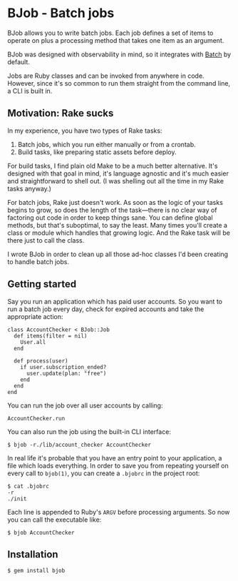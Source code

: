BJob - Batch jobs
=================

BJob allows you to write batch jobs. Each job defines a set of items to operate
on plus a processing method that takes one item as an argument.

BJob was designed with observability in mind, so it integrates with [Batch][1]
by default.

Jobs are Ruby classes and can be invoked from anywhere in code. However, since
it's so common to run them straight from the command line, a CLI is built in.

Motivation: Rake sucks
----------------------

In my experience, you have two types of Rake tasks:

1. Batch jobs, which you run either manually or from a crontab.
2. Build tasks, like preparing static assets before deploy.

For build tasks, I find plain old Make to be a much better alternative. It's
designed with that goal in mind, it's language agnostic and it's much easier
and straightforward to shell out. (I was shelling out all the time in my Rake
tasks anyway.)

For batch jobs, Rake just doesn't work. As soon as the logic of your tasks
begins to grow, so does the length of the task—there is no clear way of
factoring out code in order to keep things sane.  You can define global
methods, but that's suboptimal, to say the least. Many times you'll create a
class or module which handles that growing logic. And the Rake task will be
there just to call the class.

I wrote BJob in order to clean up all those ad-hoc classes I'd been creating to
handle batch jobs.

Getting started
---------------

Say you run an application which has paid user accounts. So you want to run
a batch job every day, check for expired accounts and take the appropriate
action:

    class AccountChecker < BJob::Job
      def items(filter = nil)
        User.all
      end

      def process(user)
        if user.subscription_ended?
          user.update(plan: "free")
        end
      end
    end

You can run the job over all user accounts by calling:

    AccountChecker.run

You can also run the job using the built-in CLI interface:

    $ bjob -r./lib/account_checker AccountChecker

In real life it's probable that you have an entry point to your application, a
file which loads everything. In order to save you from repeating yourself on
every call to `bjob(1)`, you can create a `.bjobrc` in the project root:

    $ cat .bjobrc
    -r
    ./init

Each line is appended to Ruby's `ARGV` before processing arguments. So now you
can call the executable like:

    $ bjob AccountChecker

Installation
------------

    $ gem install bjob

[1]: https://github.com/djanowski/batch
